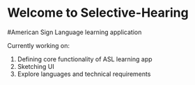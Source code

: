 # Welcome to Selective-Hearing
#American Sign Language learning application

Currently working on:
1.    Defining core functionality of ASL learning app
2.    Sketching UI
3.    Explore languages and technical requirements
